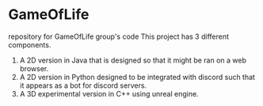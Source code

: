 # GameOfLife
repository for GameOfLife group's code
This project has 3 different components. 
1) A 2D version in Java that is designed so that it might be ran on a web browser.
2) A 2D version in Python designed to be integrated with discord such that it appears as a bot for discord servers.
3) A 3D experimental version in C++ using unreal engine.
